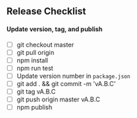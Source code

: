 ## Release Checklist

#### Update version, tag, and publish
- [ ] git checkout master
- [ ] git pull origin
- [ ] npm install
- [ ] npm run test
- [ ] Update version number in `package.json`
- [ ] git add . && git commit -m 'vA.B.C'
- [ ] git tag vA.B.C
- [ ] git push origin master vA.B.C
- [ ] npm publish
